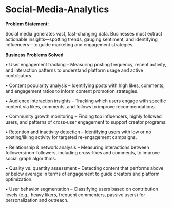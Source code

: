 # Social-Media-Analytics

**Problem Statement:**

Social media generates vast, fast-changing data. Businesses must extract actionable insights—spotting trends, gauging sentiment, and identifying influencers—to guide marketing and engagement strategies.

**Business Problems Solved**

•  User engagement tracking – Measuring posting frequency, recent activity, and interaction patterns to understand platform usage and active contributors.

•  Content popularity analysis – Identifying posts with high likes, comments, and engagement ratios to inform content promotion strategies.

•  Audience interaction insights – Tracking which users engage with specific content via likes, comments, and follows to improve recommendations.

•  Community growth monitoring – Finding top influencers, highly followed users, and patterns of cross-user engagement to support creator programs.

•  Retention and inactivity detection – Identifying users with low or no posting/liking activity for targeted re-engagement campaigns.

•  Relationship & network analysis – Measuring interactions between followers/non-followers, including cross-likes and comments, to improve social graph algorithms.

•  Quality vs. quantity assessment – Detecting content that performs above or below average in terms of engagement to guide creators and platform optimization.

•  User behavior segmentation – Classifying users based on contribution levels (e.g., heavy likers, frequent commenters, passive users) for personalization and outreach.

